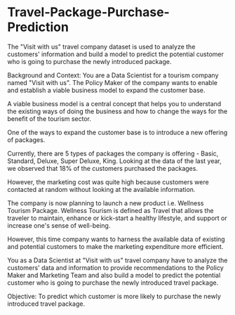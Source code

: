 # Travel-Package-Purchase-Prediction
The "Visit with us" travel company dataset is used to analyze the customers' information and build a model to predict the potential customer who is going to purchase the newly introduced package.


Background and Context: You are a Data Scientist for a tourism company named "Visit with us". The Policy Maker of the company wants to enable and establish a viable business model to expand the customer base.

A viable business model is a central concept that helps you to understand the existing ways of doing the business and how to change the ways for the benefit of the tourism sector.

One of the ways to expand the customer base is to introduce a new offering of packages.

Currently, there are 5 types of packages the company is offering - Basic, Standard, Deluxe, Super Deluxe, King. Looking at the data of the last year, we observed that 18% of the customers purchased the packages.

However, the marketing cost was quite high because customers were contacted at random without looking at the available information.

The company is now planning to launch a new product i.e. Wellness Tourism Package. Wellness Tourism is defined as Travel that allows the traveler to maintain, enhance or kick-start a healthy lifestyle, and support or increase one's sense of well-being.

However, this time company wants to harness the available data of existing and potential customers to make the marketing expenditure more efficient.

You as a Data Scientist at "Visit with us" travel company have to analyze the customers' data and information to provide recommendations to the Policy Maker and Marketing Team and also build a model to predict the potential customer who is going to purchase the newly introduced travel package.


Objective:
To predict which customer is more likely to purchase the newly introduced travel package.
